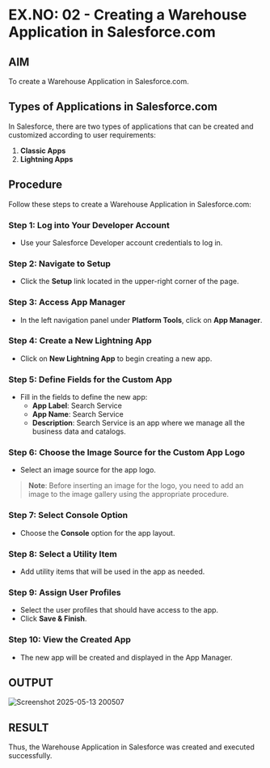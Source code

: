 # EX.NO: 02 - Creating a Warehouse Application in Salesforce.com

## AIM

To create a Warehouse Application in Salesforce.com.

## Types of Applications in Salesforce.com

In Salesforce, there are two types of applications that can be created and customized according to user requirements:

1. **Classic Apps**
2. **Lightning Apps**

## Procedure

Follow these steps to create a Warehouse Application in Salesforce.com:

### Step 1: Log into Your Developer Account

- Use your Salesforce Developer account credentials to log in.

### Step 2: Navigate to Setup

- Click the **Setup** link located in the upper-right corner of the page.

### Step 3: Access App Manager

- In the left navigation panel under **Platform Tools**, click on **App Manager**.

### Step 4: Create a New Lightning App

- Click on **New Lightning App** to begin creating a new app.

### Step 5: Define Fields for the Custom App

- Fill in the fields to define the new app:
  - **App Label**: Search Service
  - **App Name**: Search Service
  - **Description**: Search Service is an app where we manage all the business data and catalogs.

### Step 6: Choose the Image Source for the Custom App Logo

- Select an image source for the app logo.

> **Note**: Before inserting an image for the logo, you need to add an image to the image gallery using the appropriate procedure.

### Step 7: Select Console Option

- Choose the **Console** option for the app layout.

### Step 8: Select a Utility Item

- Add utility items that will be used in the app as needed.

### Step 9: Assign User Profiles

- Select the user profiles that should have access to the app.
- Click **Save & Finish**.

### Step 10: View the Created App

- The new app will be created and displayed in the App Manager.

## OUTPUT
![Screenshot 2025-05-13 200507](https://github.com/user-attachments/assets/d5a0a1a0-08eb-4c73-be8d-74f0543e33af)

## RESULT

Thus, the Warehouse Application in Salesforce was created and executed successfully.
